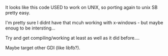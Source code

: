 It looks like this code USED to work on UNIX, so porting again to unix
SB pretty easy.

I'm pretty sure I didnt have that mcuh working with x-windows - but maybe enoug
to be intersting...

Try and get compiling/working at least as well as it did before....

Maybe target other GDI (like libfb?).

